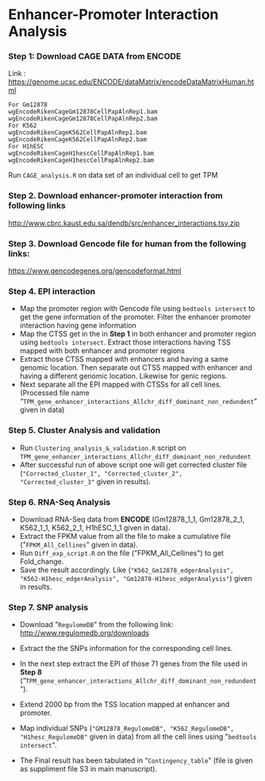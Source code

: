 # Enhancer-Promoter Interaction Analysis
### **Step 1**: Download CAGE DATA from ENCODE
Link : https://genome.ucsc.edu/ENCODE/dataMatrix/encodeDataMatrixHuman.html
```
For Gm12878
wgEncodeRikenCageGm12878CellPapAlnRep1.bam
wgEncodeRikenCageGm12878CellPapAlnRep2.bam
For K562
wgEncodeRikenCageK562CellPapAlnRep1.bam
wgEncodeRikenCageK562CellPapAlnRep2.bam
For H1hESC
wgEncodeRikenCageH1hescCellPapAlnRep1.bam
wgEncodeRikenCageH1hescCellPapAlnRep2.bam
```

Run `CAGE_analysis.R` on data set of an individual cell to get TPM

### **Step 2**. Download enhancer-promoter interaction from following links
http://www.cbrc.kaust.edu.sa/dendb/src/enhancer_interactions.tsv.zip

### Step 3. Download Gencode file for human from the following links:
https://www.gencodegenes.org/gencodeformat.html
### Step 4. EPI interaction
* Map the promoter region with Gencode file using `bedtools intersect` to get the gene information of the promoter. Filter the enhancer promoter interaction having gene information
* Map the CTSS get in the in __Step 1__ in both enhancer and promoter region using `bedtools intersect`. Extract those interactions having TSS mapped with both enhancer and promoter regions
* Extract those CTSS mapped with enhancers and having a same genomic location. Then separate out CTSS mapped with enhancer and having a different genomic location. Likewise for genic regions.
* Next separate all the EPI mapped with CTSSs for all cell lines. (Processed file name “`TPM_gene_enhancer_interactions_Allchr_diff_dominant_non_redundent`” given in data) 
### Step 5. Cluster Analysis and validation
* Run `Clustering_analysis_&_validation.R` script on `TPM_gene_enhancer_interactions_Allchr_diff_dominant_non_redundent`
* After successful run of above script one will get corrected cluster file (`"Corrected_cluster_1", "Corrected_cluster_2",  "Corrected_cluster_3"` given in results).
### Step 6. RNA-Seq Analysis 
 * Download RNA-Seq data from __ENCODE__ (Gm12878_1_1, Gm12878_2_1, K562_1_1, K562_2_1, H1hESC_1_1 given in data).
 * Extract the FPKM value from all the file to make a cumulative file ("`FPKM_All_Cellines`" given in data).
 * Run `Diff_exp_script.R` on the file ("FPKM_All_Cellines") to get Fold_change. 
 * Save the result accordingly. Like (`"K562_Gm12878_edgerAnalysis", "K562-H1hesc_edgerAnalysis", "Gm12878-H1hesc_edgerAnalysis"`) given in results.
### Step 7. SNP analysis
 * Download "`RegulomeDB`" from the following link: 
http://www.regulomedb.org/downloads

 * Extract the the SNPs information for the corresponding cell lines.

 * In the next step extract the EPI of those 71 genes from the file used in __Step 8__ (“`TPM_gene_enhancer_interactions_Allchr_diff_dominant_non_redundent`”).
 * Extend 2000 bp from the TSS location mapped at enhancer and promoter.
 * Map individual SNPs (`"GM12878_RegulomeDB", "K562_RegulomeDB", "H1hesc_RegulomeDB"` given in data) from all the cell lines using "`bedtools intersect`".
 * The Final result has been tabulated in “`Contingency_table`” (file is given as suppliment file S3 in main manuscript).
